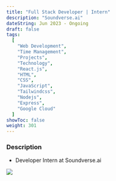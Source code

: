 ```yaml
---
title: "Full Stack Developer | Intern"
description: "Soundverse.ai"
dateString: Jun 2023 - Ongoing
draft: false
tags:
  [
    "Web Development",
    "Time Management",
    "Projects",
    "Technology",
    "React.js",
    "HTML",
    "CSS",
    "JavaScript",
    "Tailwindcss",
    "Nodejs",
    "Express",
    "Google Cloud"
  ]
showToc: false
weight: 301
---
```


### Description

- Developer Intern at Soundverse.ai

![](/experience/soundverse.svg#center)
